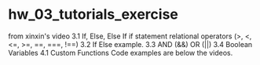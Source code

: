 # hw_03_tutorials_exercise
from xinxin's video
3.1 If, Else, Else If
if statement
relational operators (>, <, <=, >=, ==, ===, !==)
3.2 If Else example.
3.3 AND (&&) OR (||)
3.4 Boolean Variables
4.1 Custom Functions
Code examples are below the videos.
